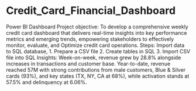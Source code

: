 # Credit_Card_Financial_Dashboard
Power BI Dashboard 
Project objective: To develop a comprehensive weekly credit card dashboard that delivers real-time insights into key performance metrics and emerging trends, empowering stakeholders to effectively monitor, evaluate, and Optimize credit card operations.
Steps: Import data to SQL database, 1. Prepare a CSV file 2. Create tables in SQL 3. Import CSV file into SQL
Insights: Week-on-week, revenue grew by 28.8% alongside increases in transactions and customer base. Year-to-date, revenue reached 57M with strong contributions from male customers, Blue & Silver cards (93%), and key states (TX, NY, CA at 68%), while activation stands at 57.5% and delinquency at 6.06%.

